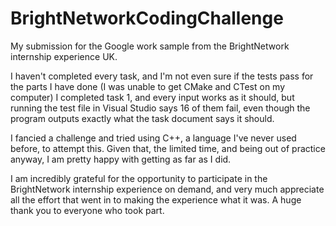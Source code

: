 # BrightNetworkCodingChallenge
My submission for the Google work sample from the BrightNetwork internship experience UK.

I haven't completed every task, and I'm not even sure if the tests pass for the parts I have done (I was unable to get CMake and CTest on my computer) I completed task 1, and every input works as it should, but running the test file in Visual Studio says 16 of them fail, even though the program outputs exactly what the task document says it should.

I fancied a challenge and tried using C++, a language I've never used before, to attempt this. Given that, the limited time, and being out of practice anyway, I am pretty happy with getting as far as I did.

I am incredibly grateful for the opportunity to participate in the BrightNetwork internship experience on demand, and very much appreciate all the effort that went in to making the experience what it was. A huge thank you to everyone who took part.
